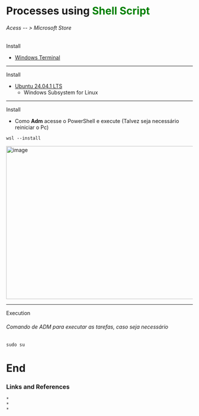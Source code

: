# Processes using <span style="color: green;">Shell Script</span>



###### Acess -- > Microsoft Store

Install
* [Windows Terminal](https://apps.microsoft.com/detail/9N0DX20HK701?hl=pt-br&gl=BR&ocid=pdpshare)

___
Install
* [Ubuntu 24.04.1 LTS](https://apps.microsoft.com/detail/9NZ3KLHXDJP5?hl=neutral&gl=BR&ocid=pdpshare)
    * Windows Subsystem for Linux

____
Install
* Como **Adm** acesse o PowerShell e execute (Talvez seja necessário reiniciar o Pc)
```
wsl --install
```
<img width="936" height="412" alt="image" src="https://github.com/user-attachments/assets/d6bd44e3-5ba2-464a-8f3c-3b38dcecf023" />

____
Execution

###### Comando de ADM para executar as tarefas, caso seja necessário
```
sudo su 
```



# End

### Links and References

    * 
    * 
    * 
    

